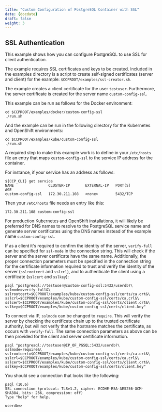 ```yaml
---
title: "Custom Configuration of PostgreSQL Container with SSL"
date: {docdate}
draft: false
weight: 3
---
```


## SSL Authentication

This example shows how you can configure PostgreSQL to use SSL for
client authentication.

The example requires SSL certificates and keys to be created.  Included in
the examples directory is a script to create self-signed certificates (server
and client) for the example: `$CCPROOT/examples/ssl-creator.sh`.

The example creates a client certificate for the user `testuser`.  Furthermore,
the server certificate is created for the server name `custom-config-ssl`.

This example can be run as follows for the Docker environment:
```
cd $CCPROOT/examples/docker/custom-config-ssl
./run.sh
```

And the example can be run in the following directory for the Kubernetes and OpenShift environments:
```
cd $CCPROOT/examples/kube/custom-config-ssl
./run.sh
```

A required step to make this example work is to define
in your `/etc/hosts` file an entry that maps `custom-config-ssl`
to the service IP address for the container.

For instance, if your service has an address as follows:
```
${CCP_CLI} get service
NAME                CLUSTER-IP       EXTERNAL-IP   PORT(S)                   AGE
custom-config-ssl   172.30.211.108   <none>        5432/TCP
```

Then your `/etc/hosts` file needs an entry like this:
```
172.30.211.108 custom-config-ssl
```

For production Kubernetes and OpenShift installations, it will likely be preferred for DNS
names to resolve to the PostgreSQL service name and generate
server certificates using the DNS names instead of the example
name `custom-config-ssl`.

If as a client it's required to confirm the identity of the server, `verify-full` can be
specified for `ssl-mode` in the connection string.  This will check if the server and the
server certificate have the same name.  Additionally, the proper connection parameters
must be specified in the connection string for the certificate information required to
trust and verify the identity of the server (`sslrootcert` and `sslcrl`), and to
authenticate the client using a certificate (`sslcert` and `sslkey`):

```
psql "postgresql://testuser@custom-config-ssl:5432/userdb?\
sslmode=verify-full&\
sslrootcert=$CCPROOT/examples/kube/custom-config-ssl/certs/ca.crt&\
sslcrl=$CCPROOT/examples/kube/custom-config-ssl/certs/ca.crl&\
sslcert=$CCPROOT/examples/kube/custom-config-ssl/certs/client.crt&\
sslkey=$CCPROOT/examples/kube/custom-config-ssl/certs/client.key"
```

To connect via IP, `sslmode` can be changed to `require`.  This will verify the server
by checking the certificate chain up to the trusted certificate authority, but will not
verify that the hostname matches the certificate, as occurs with `verify-full`.  The same
connection parameters as above can be then provided for the client and server certificate
information.

```
psql "postgresql://testuser@IP_OF_PGSQL:5432/userdb?\
sslmode=require&\
sslrootcert=$CCPROOT/examples/kube/custom-config-ssl/certs/ca.crt&\
sslcrl=$CCPROOT/examples/kube/custom-config-ssl/certs/ca.crl&\
sslcert=$CCPROOT/examples/kube/custom-config-ssl/certs/client.crt&\
sslkey=$CCPROOT/examples/kube/custom-config-ssl/certs/client.key"
```

You should see a connection that looks like the following:
```
psql (10.6)
SSL connection (protocol: TLSv1.2, cipher: ECDHE-RSA-AES256-GCM-SHA384, bits: 256, compression: off)
Type "help" for help.

userdb=>
```